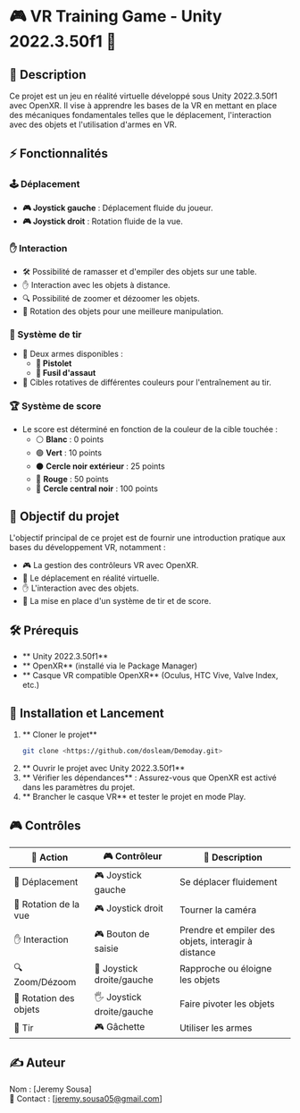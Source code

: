 # 🎮 VR Training Game - Unity 2022.3.50f1 🚀

## 📌 Description
Ce projet est un jeu en réalité virtuelle développé sous Unity 2022.3.50f1 avec OpenXR. Il vise à apprendre les bases de la VR en mettant en place des mécaniques fondamentales telles que le déplacement, l'interaction avec des objets et l'utilisation d'armes en VR.

## ⚡ Fonctionnalités
### 🕹️ Déplacement
- **🎮 Joystick gauche** : Déplacement fluide du joueur.
- **🎮 Joystick droit** : Rotation fluide de la vue.

### ✋ Interaction
- 🛠️ Possibilité de ramasser et d'empiler des objets sur une table.
- ✋ Interaction avec les objets à distance.
- 🔍 Possibilité de zoomer et dézoomer les objets.
- 🔄 Rotation des objets pour une meilleure manipulation.

### 🎯 Système de tir
- 🔫 Deux armes disponibles :
  - **🔫 Pistolet**
  - **🔫 Fusil d'assaut**
- 🎯 Cibles rotatives de différentes couleurs pour l'entraînement au tir.

### 🏆 Système de score
- Le score est déterminé en fonction de la couleur de la cible touchée :
  - ⚪ **Blanc** : 0 points
  - 🟢 **Vert** : 10 points
  - ⚫ **Cercle noir extérieur** : 25 points
  - 🔴 **Rouge** : 50 points
  - 🎯 **Cercle central noir** : 100 points

## 🎯 Objectif du projet
L'objectif principal de ce projet est de fournir une introduction pratique aux bases du développement VR, notamment :
- 🎮 La gestion des contrôleurs VR avec OpenXR.
- 🚶 Le déplacement en réalité virtuelle.
- ✋ L'interaction avec des objets.
- 🔫 La mise en place d'un système de tir et de score.

## 🛠️ Prérequis
- ** Unity 2022.3.50f1**
- ** OpenXR** (installé via le Package Manager)
- ** Casque VR compatible OpenXR** (Oculus, HTC Vive, Valve Index, etc.)

## 🚀 Installation et Lancement
1. ** Cloner le projet**
   ```bash
   git clone <https://github.com/dosleam/Demoday.git>
   ```
2. ** Ouvrir le projet avec Unity 2022.3.50f1**
3. ** Vérifier les dépendances** : Assurez-vous que OpenXR est activé dans les paramètres du projet.
4. ** Brancher le casque VR** et tester le projet en mode Play.

## 🎮 Contrôles
| 🎯 Action | 🎮 Contrôleur | 📝 Description |
|--------|------------|-------------|
| 🚶 Déplacement | 🎮 Joystick gauche | Se déplacer fluidement |
| 🔄 Rotation de la vue | 🎮 Joystick droit | Tourner la caméra |
| ✋ Interaction | 🎮 Bouton de saisie | Prendre et empiler des objets, interagir à distance |
| 🔍 Zoom/Dézoom | 🔘 Joystick droite/gauche | Rapproche ou éloigne les objets |
| 🔄 Rotation des objets | 🖐️ Joystick droite/gauche | Faire pivoter les objets |
| 🔫 Tir | 🎮 Gâchette | Utiliser les armes |

## ✍️ Auteur
Nom : [Jeremy Sousa]  
📧 Contact : [jeremy.sousa05@gmail.com]

